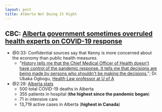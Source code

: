 ```yaml
---
layout: post
title: Alberta Not Doing It Right
---
```

## CBC: [Alberta government sometimes overruled health experts on COVID-19 response](https://youtu.be/gbh4UfGBtQs)
- @0:33: Confidential sources say that Kenny is more concerned about the economy than public health measures.
  - "[History tells me that the Chief Medical Officer of Health doesn't have control of the pandemic response. It tells me that decisions are being made by persons who shouldn't be making the decisions.](https://youtu.be/gbh4UfGBtQs?t=33)"; Dr. Ubaka Ogbogu, [Health Law professor at U of A](https://www.ualberta.ca/law/faculty-and-research/health-law-institute/people/ubakaogbogu.html)
- @2:28: [Alberta stats](https://youtu.be/gbh4UfGBtQs?t=148)
  - 500 total COVID-19 deaths in Alberta
  - 355 patients in hospital (**the highest since the pandemic began**)
  - 71 in intensive care
  - 13,719 active cases in Alberta (**highest in Canada**)